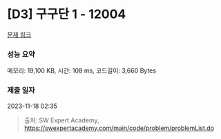 # [D3] 구구단 1 - 12004 

[문제 링크](https://swexpertacademy.com/main/code/problem/problemDetail.do?contestProbId=AXkcWgFa8sADFAS8) 

### 성능 요약

메모리: 19,100 KB, 시간: 108 ms, 코드길이: 3,660 Bytes

### 제출 일자

2023-11-18 02:35



> 출처: SW Expert Academy, https://swexpertacademy.com/main/code/problem/problemList.do